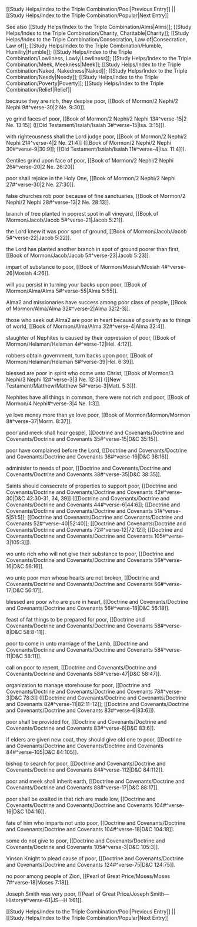 [[Study Helps/Index to the Triple Combination/Pool|Previous Entry]]  ||  [[Study Helps/Index to the Triple Combination/Popular|Next Entry]]

 See also [[Study Helps/Index to the Triple Combination/Alms|Alms]]; [[Study Helps/Index to the Triple Combination/Charity, Charitable|Charity]]; [[Study Helps/Index to the Triple Combination/Consecration, Law of|Consecration, Law of]]; [[Study Helps/Index to the Triple Combination/Humble, Humility|Humble]]; [[Study Helps/Index to the Triple Combination/Lowliness, Lowly|Lowliness]]; [[Study Helps/Index to the Triple Combination/Meek, Meekness|Meek]]; [[Study Helps/Index to the Triple Combination/Naked, Nakedness|Naked]]; [[Study Helps/Index to the Triple Combination/Needy|Needy]]; [[Study Helps/Index to the Triple Combination/Poverty|Poverty]]; [[Study Helps/Index to the Triple Combination/Relief|Relief]]

 because they are rich, they despise poor, [[Book of Mormon/2 Nephi/2 Nephi 9#^verse-30|2 Ne. 9:30]].

 ye grind faces of poor, [[Book of Mormon/2 Nephi/2 Nephi 13#^verse-15|2 Ne. 13:15]] ([[Old Testament/Isaiah/Isaiah 3#^verse-15|Isa. 3:15]]).

 with righteousness shall the Lord judge poor, [[Book of Mormon/2 Nephi/2 Nephi 21#^verse-4|2 Ne. 21:4]] ([[Book of Mormon/2 Nephi/2 Nephi 30#^verse-9|30:9]]; [[Old Testament/Isaiah/Isaiah 11#^verse-4|Isa. 11:4]]).

 Gentiles grind upon face of poor, [[Book of Mormon/2 Nephi/2 Nephi 26#^verse-20|2 Ne. 26:20]].

 poor shall rejoice in the Holy One, [[Book of Mormon/2 Nephi/2 Nephi 27#^verse-30|2 Ne. 27:30]].

 false churches rob poor because of fine sanctuaries, [[Book of Mormon/2 Nephi/2 Nephi 28#^verse-13|2 Ne. 28:13]].

 branch of tree planted in poorest spot in all vineyard, [[Book of Mormon/Jacob/Jacob 5#^verse-21|Jacob 5:21]].

 the Lord knew it was poor spot of ground, [[Book of Mormon/Jacob/Jacob 5#^verse-22|Jacob 5:22]].

 the Lord has planted another branch in spot of ground poorer than first, [[Book of Mormon/Jacob/Jacob 5#^verse-23|Jacob 5:23]].

 impart of substance to poor, [[Book of Mormon/Mosiah/Mosiah 4#^verse-26|Mosiah 4:26]].

 will you persist in turning your backs upon poor, [[Book of Mormon/Alma/Alma 5#^verse-55|Alma 5:55]].

 Alma2 and missionaries have success among poor class of people, [[Book of Mormon/Alma/Alma 32#^verse-2|Alma 32:2-3]].

 those who seek out Alma2 are poor in heart because of poverty as to things of world, [[Book of Mormon/Alma/Alma 32#^verse-4|Alma 32:4]].

 slaughter of Nephites is caused by their oppression of poor, [[Book of Mormon/Helaman/Helaman 4#^verse-12|Hel. 4:12]].

 robbers obtain government, turn backs upon poor, [[Book of Mormon/Helaman/Helaman 6#^verse-39|Hel. 6:39]].

 blessed are poor in spirit who come unto Christ, [[Book of Mormon/3 Nephi/3 Nephi 12#^verse-3|3 Ne. 12:3]] ([[New Testament/Matthew/Matthew 5#^verse-3|Matt. 5:3]]).

 Nephites have all things in common, there were not rich and poor, [[Book of Mormon/4 Nephi#^verse-3|4 Ne. 1:3]].

 ye love money more than ye love poor, [[Book of Mormon/Mormon/Mormon 8#^verse-37|Morm. 8:37]].

 poor and meek shall hear gospel, [[Doctrine and Covenants/Doctrine and Covenants/Doctrine and Covenants 35#^verse-15|D&C 35:15]].

 poor have complained before the Lord, [[Doctrine and Covenants/Doctrine and Covenants/Doctrine and Covenants 38#^verse-16|D&C 38:16]].

 administer to needs of poor, [[Doctrine and Covenants/Doctrine and Covenants/Doctrine and Covenants 38#^verse-35|D&C 38:35]].

 Saints should consecrate of properties to support poor, [[Doctrine and Covenants/Doctrine and Covenants/Doctrine and Covenants 42#^verse-30|D&C 42:30-31, 34, 39]] ([[Doctrine and Covenants/Doctrine and Covenants/Doctrine and Covenants 44#^verse-6|44:6]]; [[Doctrine and Covenants/Doctrine and Covenants/Doctrine and Covenants 51#^verse-5|51:5]]; [[Doctrine and Covenants/Doctrine and Covenants/Doctrine and Covenants 52#^verse-40|52:40]]; [[Doctrine and Covenants/Doctrine and Covenants/Doctrine and Covenants 72#^verse-12|72:12]]; [[Doctrine and Covenants/Doctrine and Covenants/Doctrine and Covenants 105#^verse-3|105:3]]).

 wo unto rich who will not give their substance to poor, [[Doctrine and Covenants/Doctrine and Covenants/Doctrine and Covenants 56#^verse-16|D&C 56:16]].

 wo unto poor men whose hearts are not broken, [[Doctrine and Covenants/Doctrine and Covenants/Doctrine and Covenants 56#^verse-17|D&C 56:17]].

 blessed are poor who are pure in heart, [[Doctrine and Covenants/Doctrine and Covenants/Doctrine and Covenants 56#^verse-18|D&C 56:18]].

 feast of fat things to be prepared for poor, [[Doctrine and Covenants/Doctrine and Covenants/Doctrine and Covenants 58#^verse-8|D&C 58:8-11]].

 poor to come in unto marriage of the Lamb, [[Doctrine and Covenants/Doctrine and Covenants/Doctrine and Covenants 58#^verse-11|D&C 58:11]].

 call on poor to repent, [[Doctrine and Covenants/Doctrine and Covenants/Doctrine and Covenants 58#^verse-47|D&C 58:47]].

 organization to manage storehouse for poor, [[Doctrine and Covenants/Doctrine and Covenants/Doctrine and Covenants 78#^verse-3|D&C 78:3]] ([[Doctrine and Covenants/Doctrine and Covenants/Doctrine and Covenants 82#^verse-11|82:11-12]]; [[Doctrine and Covenants/Doctrine and Covenants/Doctrine and Covenants 83#^verse-6|83:6]]).

 poor shall be provided for, [[Doctrine and Covenants/Doctrine and Covenants/Doctrine and Covenants 83#^verse-6|D&C 83:6]].

 if elders are given new coat, they should give old one to poor, [[Doctrine and Covenants/Doctrine and Covenants/Doctrine and Covenants 84#^verse-105|D&C 84:105]].

 bishop to search for poor, [[Doctrine and Covenants/Doctrine and Covenants/Doctrine and Covenants 84#^verse-112|D&C 84:112]].

 poor and meek shall inherit earth, [[Doctrine and Covenants/Doctrine and Covenants/Doctrine and Covenants 88#^verse-17|D&C 88:17]].

 poor shall be exalted in that rich are made low, [[Doctrine and Covenants/Doctrine and Covenants/Doctrine and Covenants 104#^verse-16|D&C 104:16]].

 fate of him who imparts not unto poor, [[Doctrine and Covenants/Doctrine and Covenants/Doctrine and Covenants 104#^verse-18|D&C 104:18]].

 some do not give to poor, [[Doctrine and Covenants/Doctrine and Covenants/Doctrine and Covenants 105#^verse-3|D&C 105:3]].

 Vinson Knight to plead cause of poor, [[Doctrine and Covenants/Doctrine and Covenants/Doctrine and Covenants 124#^verse-75|D&C 124:75]].

 no poor among people of Zion, [[Pearl of Great Price/Moses/Moses 7#^verse-18|Moses 7:18]].

 Joseph Smith was very poor, [[Pearl of Great Price/Joseph Smith—History#^verse-61|JS—H 1:61]].

[[Study Helps/Index to the Triple Combination/Pool|Previous Entry]]  ||  [[Study Helps/Index to the Triple Combination/Popular|Next Entry]]